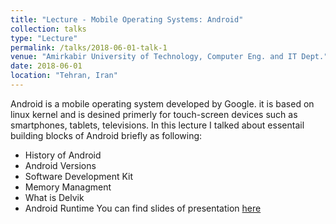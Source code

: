 ```yaml
---
title: "Lecture - Mobile Operating Systems: Android"
collection: talks
type: "Lecture"
permalink: /talks/2018-06-01-talk-1
venue: "Amirkabir University of Technology, Computer Eng. and IT Dept."
date: 2018-06-01
location: "Tehran, Iran"
---
```


Android is a mobile operating system developed by Google. it is based on linux kernel and is desined primerly for touch-screen devices such as smartphones, tablets, televisions.
In this lecture I talked about essentail building blocks of Android briefly as following:
 * History of Android
 * Android Versions
 * Software Development Kit
 * Memory Managment
 * What is Delvik
 * Android Runtime
You can find slides of presentation [here](https://www.dropbox.com/s/9jj225ey2uomve6/OS-Lab.ppsx?dl=0)



